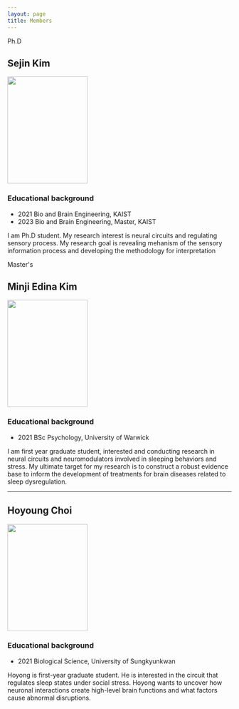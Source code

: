 ```yaml
---
layout: page
title: Members
---
```


<p class="message">
  Ph.D 
</p>

## Sejin Kim

<img src="https://github.com/KAISTCNNlab/KAISTCNNlab.github.io/assets/133527239/854546ee-d4b2-4a53-a104-20fe02f8c2a5" width="180" height="240">

### Educational background
* 2021 Bio and Brain Engineering, KAIST
* 2023 Bio and Brain Engineering, Master, KAIST

I am Ph.D student. My research interest is neural circuits and regulating sensory process. My research goal is revealing mehanism of the sensory information process and developing the methodology for interpretation



<p class="message">
  Master's
</p>

## Minji Edina Kim

<img src="https://github.com/KAISTCNNlab/KAISTCNNlab.github.io/assets/133527239/79234c3c-54e1-46e1-8747-6e7842c9701f" width="180" height="240">

### Educational background
* 2021 BSc Psychology, University of Warwick 

I am first year graduate student, interested and conducting research in neural circuits and neuromodulators involved in sleeping behaviors and stress. My ultimate target for my research is to construct a robust evidence base to inform the development of treatments for brain diseases related to sleep dysregulation. 

---

## Hoyoung Choi

<img src="https://github.com/KAISTCNNlab/KAISTCNNlab.github.io/assets/133527239/7cd2c50f-aa31-4d1b-9254-916fffc85422" width="180" height="240">

### Educational background
* 2021 Biological Science, University of Sungkyunkwan

Hoyong is first-year graduate student. He is interested in the circuit that regulates sleep states under social stress. Hoyong wants to uncover how neuronal interactions create high-level brain functions and what factors cause abnormal disruptions.
